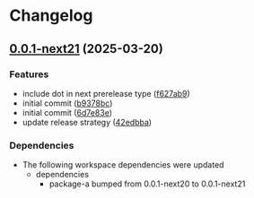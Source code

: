 # Changelog

## [0.0.1-next21](https://github.com/obany/changelog/compare/package-b-0.0.1-next20...package-b-0.0.1-next21) (2025-03-20)


### Features

* include dot in next prerelease type ([f627ab9](https://github.com/obany/changelog/commit/f627ab9c3b24536b1b59aae93333e982efef9773))
* initial commit ([b9378bc](https://github.com/obany/changelog/commit/b9378bc2766ab8c0f693c839d37e3e345eadde71))
* initial commit ([6d7e83e](https://github.com/obany/changelog/commit/6d7e83e5be444b7e470a04771efce6cb8de1ac4f))
* update release strategy ([42edbba](https://github.com/obany/changelog/commit/42edbba7ff7ca9b934bd982dca80d0329db0153b))


### Dependencies

* The following workspace dependencies were updated
  * dependencies
    * package-a bumped from 0.0.1-next20 to 0.0.1-next21
